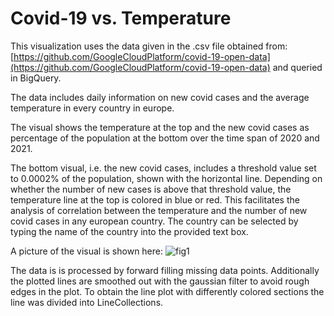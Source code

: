 # Covid-19 vs. Temperature

This visualization uses the data given in the .csv file obtained from: [https://github.com/GoogleCloudPlatform/covid-19-open-data](https://github.com/GoogleCloudPlatform/covid-19-open-data) and queried in BigQuery.

The data includes daily information on new covid cases and the average temperature in every country in europe.

The visual shows the temperature at the top and the new covid cases as percentage of the population at the bottom over the time span of 2020 and 2021.

The bottom visual, i.e. the new covid cases, includes a threshold value set to 0.0002% of the population, shown with the horizontal line. Depending on whether the number of new cases is above that threshold value, the temperature line at the top is colored in blue or red. This facilitates the analysis of correlation between the temperature and the number of new covid cases in any european country. The country can be selected by typing the name of the country into the provided text box.

 A picture of the visual is shown here:
![fig1](https://user-images.githubusercontent.com/73847250/185001803-7ec4780f-22c7-4333-a5f7-1c93eb12e7c5.png)

The data is is processed by forward filling missing data points. Additionally the plotted lines are smoothed out with the gaussian filter to avoid rough edges in the plot. To obtain the line plot with differently colored sections the line was divided into LineCollections.

